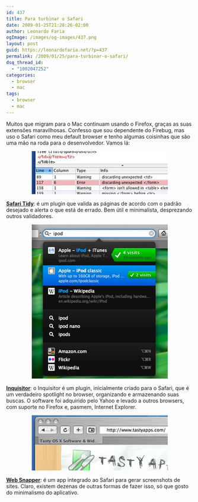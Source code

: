 ```yaml
---
id: 437
title: Para turbinar o Safari
date: 2009-01-25T21:28:26-02:00
author: Leonardo Faria
ogImage: /images/og-images/437.png
layout: post
guid: https://leonardofaria.net/?p=437
permalink: /2009/01/25/para-turbinar-o-safari/
dsq_thread_id:
  - "1002047252"
categories:
  - browser
  - mac
tags:
  - browser
  - mac
---
```

Muitos que migram para o Mac continuam usando o Firefox, graças as suas extensões maravilhosas. Confesso que sou dependente do Firebug, mas uso o Safari como meu default browser e tenho algumas coisinhas que são uma mão na roda para o desenvolvedor. Vamos lá:

<center>
  <img src="/wp-content/uploads/2009/01/tidy.jpg" />
</center>

  
[**Safari Tidy**](http://www.zappatic.net/safaritidy/): é um plugin que valida as páginas de acordo com o padrão desejado e alerta o que está de errado. Bem útil e minimalista, desprezando outros validadores.

<center>
  <img src="/wp-content/uploads/2009/01/inquisitor.jpg" />
</center>

  
[**Inquisitor**](http://www.inquisitorx.com/): o Inquisitor é um plugin, inicialmente criado para o Safari, que é um verdadeiro spotlight no browser, organizando e armazenando suas buscas. O software foi adquirido pelo Yahoo e levado a outros browsers, com suporte no Firefox e, pasmem, Internet Explorer.

<center>
  <img src="/wp-content/uploads/2009/01/websnapper.jpg" />
</center>

  
[**Web Snapper**](http://www.tastyapps.com/): é um app integrado ao Safari para gerar screenshots de sites. Claro, existem dezenas de outras formas de fazer isso, só que gosto do minimalismo do aplicativo.
